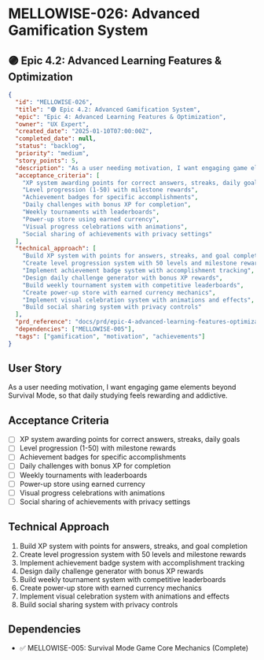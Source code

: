 # MELLOWISE-026: Advanced Gamification System

## 🟣 Epic 4.2: Advanced Learning Features & Optimization

```json
{
  "id": "MELLOWISE-026",
  "title": "🟣 Epic 4.2: Advanced Gamification System",
  "epic": "Epic 4: Advanced Learning Features & Optimization",
  "owner": "UX Expert",
  "created_date": "2025-01-10T07:00:00Z",
  "completed_date": null,
  "status": "backlog",
  "priority": "medium",
  "story_points": 5,
  "description": "As a user needing motivation, I want engaging game elements beyond Survival Mode, so that daily studying feels rewarding and addictive.",
  "acceptance_criteria": [
    "XP system awarding points for correct answers, streaks, daily goals",
    "Level progression (1-50) with milestone rewards",
    "Achievement badges for specific accomplishments",
    "Daily challenges with bonus XP for completion",
    "Weekly tournaments with leaderboards",
    "Power-up store using earned currency",
    "Visual progress celebrations with animations",
    "Social sharing of achievements with privacy settings"
  ],
  "technical_approach": [
    "Build XP system with points for answers, streaks, and goal completion",
    "Create level progression system with 50 levels and milestone rewards",
    "Implement achievement badge system with accomplishment tracking",
    "Design daily challenge generator with bonus XP rewards",
    "Build weekly tournament system with competitive leaderboards",
    "Create power-up store with earned currency mechanics",
    "Implement visual celebration system with animations and effects",
    "Build social sharing system with privacy controls"
  ],
  "prd_reference": "docs/prd/epic-4-advanced-learning-features-optimization.md",
  "dependencies": ["MELLOWISE-005"],
  "tags": ["gamification", "motivation", "achievements"]
}
```

## User Story
As a user needing motivation, I want engaging game elements beyond Survival Mode, so that daily studying feels rewarding and addictive.

## Acceptance Criteria
- [ ] XP system awarding points for correct answers, streaks, daily goals
- [ ] Level progression (1-50) with milestone rewards
- [ ] Achievement badges for specific accomplishments
- [ ] Daily challenges with bonus XP for completion
- [ ] Weekly tournaments with leaderboards
- [ ] Power-up store using earned currency
- [ ] Visual progress celebrations with animations
- [ ] Social sharing of achievements with privacy settings

## Technical Approach
1. Build XP system with points for answers, streaks, and goal completion
2. Create level progression system with 50 levels and milestone rewards
3. Implement achievement badge system with accomplishment tracking
4. Design daily challenge generator with bonus XP rewards
5. Build weekly tournament system with competitive leaderboards
6. Create power-up store with earned currency mechanics
7. Implement visual celebration system with animations and effects
8. Build social sharing system with privacy controls

## Dependencies
- ✅ MELLOWISE-005: Survival Mode Game Core Mechanics (Complete)